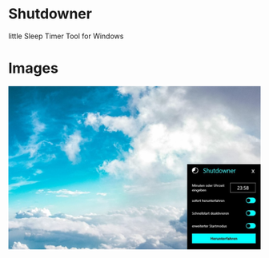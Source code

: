 # Shutdowner
 little Sleep Timer Tool for Windows

# Images
![alt text](https://github.com/VenominousX/Shutdowner/blob/master/Images/img1.jpg)
